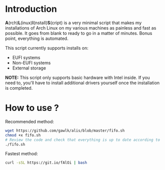 # Introduction

**A**(rch)**L**(inux)**I**(nstall)**S**(cript) is a very minimal script that makes my installations of Arch Linux on my various machines as painless and fast as possible. It goes from blank to ready to go in a matter of minutes. Bonus point, everything is automated. 

This script currently supports installs on:
- EUFI systems
- Non-EUFI systems
- External storage

**NOTE:** This script only supports basic hardware with Intel inside. If you need to, you'll have to install additional drivers yourself once the installation is completed.

# How to use ? 

Recommended method:

```bash
wget https://github.com/gawlk/alis/blob/master/fifo.sh
chmod +x fifo.sh
# Review the code and check that everything is up to date according to the "Installation guide"
./fifo.sh
```

Fastest method:

```bash
curl -sSL https://git.io/fAlOi | bash
```
